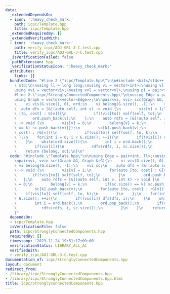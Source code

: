 ```yaml
---
data:
  _extendedDependsOn:
  - icon: ':heavy_check_mark:'
    path: icpc/Template.hpp
    title: icpc/Template.hpp
  _extendedRequiredBy: []
  _extendedVerifiedWith:
  - icon: ':heavy_check_mark:'
    path: verify_icpc/AOJ-GRL-3-C.test.cpp
    title: verify_icpc/AOJ-GRL-3-C.test.cpp
  _isVerificationFailed: false
  _pathExtension: hpp
  _verificationStatusIcon: ':heavy_check_mark:'
  attributes:
    links: []
  bundledCode: "#line 2 \"icpc/Template.hpp\"\n\n#include <bits/stdc++.h>\nusing namespace\
    \ std;\n\nusing ll = long long;\nusing vi = vector<int>;\nusing vl = vector<ll>;\n\
    using vvi = vector<vi>;\nusing vvl = vector<vl>;\nusing pi = pair<int, int>;\n\
    #line 2 \"icpc/StronglyConnectedComponents.hpp\"\n\nusing Edge = pair<int, ll>;\n\
    using Graph = vector<vector<Edge>>;\n\npair<vi, vvi> scc(Graph &G, Graph &rG){\n\
    \    vi vis(G.size(), 0), ord;\n    vi belong(G.size(), -1);\n    vvi sc;\n  \
    \  auto dfs = [&](auto self, int v) -> void {\n        vis[v] = 1;\n        for(auto\
    \ [to, cost] : G[v]){\n            if(!vis[to]) self(self, to);\n        }\n \
    \       ord.push_back(v);\n    };\n    auto rdfs = [&](auto self, int v, int k)\
    \ -> void {\n        vis[v] = 0;\n        belong[v] = k;\n        if(sc.size()\
    \ == k) sc.push_back(vi{});\n        sc[k].push_back(v);\n        for(auto [to,\
    \ cost] : rG[v]){\n            if(vis[to]) self(self, to, k);\n        }\n   \
    \ };\n    for(int i = 0; i < G.size(); ++i){\n        if(!vis[i]) dfs(dfs, i);\n\
    \    }\n    while(ord.size()){\n        int i = ord.back();\n        ord.pop_back();\n\
    \        if(vis[i]){\n            rdfs(rdfs, i, sc.size());\n        }\n    }\n\
    \    return {belong, sc};\n}\n"
  code: "#include \"Template.hpp\"\n\nusing Edge = pair<int, ll>;\nusing Graph = vector<vector<Edge>>;\n\
    \npair<vi, vvi> scc(Graph &G, Graph &rG){\n    vi vis(G.size(), 0), ord;\n   \
    \ vi belong(G.size(), -1);\n    vvi sc;\n    auto dfs = [&](auto self, int v)\
    \ -> void {\n        vis[v] = 1;\n        for(auto [to, cost] : G[v]){\n     \
    \       if(!vis[to]) self(self, to);\n        }\n        ord.push_back(v);\n \
    \   };\n    auto rdfs = [&](auto self, int v, int k) -> void {\n        vis[v]\
    \ = 0;\n        belong[v] = k;\n        if(sc.size() == k) sc.push_back(vi{});\n\
    \        sc[k].push_back(v);\n        for(auto [to, cost] : rG[v]){\n        \
    \    if(vis[to]) self(self, to, k);\n        }\n    };\n    for(int i = 0; i <\
    \ G.size(); ++i){\n        if(!vis[i]) dfs(dfs, i);\n    }\n    while(ord.size()){\n\
    \        int i = ord.back();\n        ord.pop_back();\n        if(vis[i]){\n \
    \           rdfs(rdfs, i, sc.size());\n        }\n    }\n    return {belong, sc};\n\
    }"
  dependsOn:
  - icpc/Template.hpp
  isVerificationFile: false
  path: icpc/StronglyConnectedComponents.hpp
  requiredBy: []
  timestamp: '2023-11-24 19:51:17+09:00'
  verificationStatus: LIBRARY_ALL_AC
  verifiedWith:
  - verify_icpc/AOJ-GRL-3-C.test.cpp
documentation_of: icpc/StronglyConnectedComponents.hpp
layout: document
redirect_from:
- /library/icpc/StronglyConnectedComponents.hpp
- /library/icpc/StronglyConnectedComponents.hpp.html
title: icpc/StronglyConnectedComponents.hpp
---
```

